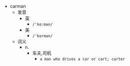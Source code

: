 - carman
  - 发音
    - 英
      - `/'kɑːmən/`
    - 美
      - `/'kɑrmən/`
  - 词义
    - n.
      - 车夫,司机
        - `a man who drives a car or cart; carter `
